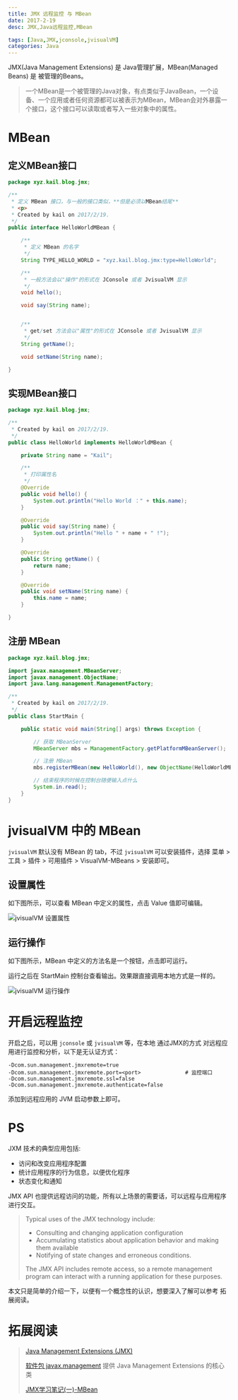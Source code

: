 ```yaml
---
title: JMX 远程监控 与 MBean
date: 2017-2-19
desc: JMX,Java远程监控,MBean

tags: [Java,JMX,jconsole,jvisualVM]
categories: Java
---
```


JMX(Java Management Extensions) 是 Java管理扩展，MBean(Managed Beans) 是 被管理的Beans。

> 一个MBean是一个被管理的Java对象，有点类似于JavaBean，一个设备、一个应用或者任何资源都可以被表示为MBean，MBean会对外暴露一个接口，这个接口可以读取或者写入一些对象中的属性。


<!--more-->

# MBean


## 定义MBean接口

``` java
package xyz.kail.blog.jmx;

/**
 * 定义 MBean 接口，与一般的接口类似，**但是必须以MBean结尾**
 * <p>
 * Created by kail on 2017/2/19.
 */
public interface HelloWorldMBean {

    /**
     * 定义 MBean 的名字
     */
    String TYPE_HELLO_WORLD = "xyz.kail.blog.jmx:type=HelloWorld";

    /**
     * 一般方法会以"操作"的形式在 JConsole 或者 JvisualVM 显示
     */
    void hello();

    void say(String name);


    /**
     * get/set 方法会以"属性"的形式在 JConsole 或者 JvisualVM 显示
     */
    String getName();

    void setName(String name);

}  
```

## 实现MBean接口

``` java
package xyz.kail.blog.jmx;

/**
 * Created by kail on 2017/2/19.
 */
public class HelloWorld implements HelloWorldMBean {

    private String name = "Kail";

    /**
     * 打印属性名
     */
    @Override
    public void hello() {
        System.out.println("Hello World ：" + this.name);
    }

    @Override
    public void say(String name) {
        System.out.println("Hello " + name + " !");
    }

    @Override
    public String getName() {
        return name;
    }

    @Override
    public void setName(String name) {
        this.name = name;
    }

}  
```


## 注册 MBean

``` java
package xyz.kail.blog.jmx;

import javax.management.MBeanServer;
import javax.management.ObjectName;
import java.lang.management.ManagementFactory;

/**
 * Created by kail on 2017/2/19.
 */
public class StartMain {

    public static void main(String[] args) throws Exception {

        // 获取 MBeanServer
        MBeanServer mbs = ManagementFactory.getPlatformMBeanServer();

        // 注册 MBean
        mbs.registerMBean(new HelloWorld(), new ObjectName(HelloWorldMBean.TYPE_HELLO_WORLD));

        // 结束程序的时候在控制台随便输入点什么
        System.in.read();
    }
}
```

# jvisualVM 中的 MBean

`jvisualVM` 默认没有 MBean 的 tab，不过 `jvisualVM` 可以安装插件，选择 菜单 > 工具 > 插件 > 可用插件 > VisualVM-MBeans > 安装即可。


## 设置属性

如下图所示，可以查看 MBean 中定义的属性，点击 Value 值即可编辑。

![jvisualVM 设置属性](//pic01.kail.xyz/images/java5-jmx-remote-monitor-and-mbean/1.png)

## 运行操作

如下图所示，MBean 中定义的方法名是一个按钮，点击即可运行。

运行之后在 StartMain 控制台查看输出。效果跟直接调用本地方式是一样的。

![jvisualVM 运行操作](//pic01.kail.xyz/images/java5-jmx-remote-monitor-and-mbean/2.png)



# 开启远程监控

开启之后，可以用 `jconsole` 或 `jvisualVM` 等，在本地 通过JMX的方式 对远程应用进行监控和分析，以下是无认证方式：

``` 
-Dcom.sun.management.jmxremote=true             
-Dcom.sun.management.jmxremote.port=<port>              # 监控端口
-Dcom.sun.management.jmxremote.ssl=false                
-Dcom.sun.management.jmxremote.authenticate=false       
```

添加到远程应用的 JVM 启动参数上即可。

# PS

JXM 技术的典型应用包括:

- 访问和改变应用程序配置
- 统计应用程序的行为信息，以便优化程序
- 状态变化和通知

JMX API 也提供远程访问的功能，所有以上场景的需要话，可以远程与应用程序进行交互。

> Typical uses of the JMX technology include:
> 
> - Consulting and changing application configuration
> - Accumulating statistics about application behavior and making them available
> - Notifying of state changes and erroneous conditions.
>
> The JMX API includes remote access, so a remote management program can interact with a running application for these purposes.

本文只是简单的介绍一下，以便有一个概念性的认识，想要深入了解可以参考 拓展阅读。

# 拓展阅读

> [Java Management Extensions (JMX)](http://docs.oracle.com/javase/8/docs/technotes/guides/jmx/index.html)
>
> [软件包 javax.management](http://tool.oschina.net/uploads/apidocs/jdk-zh/javax/management/package-summary.html) 提供 Java Management Extensions 的核心类
>
> [JMX学习笔记(一)-MBean](http://tuhaitao.iteye.com/blog/786391)
